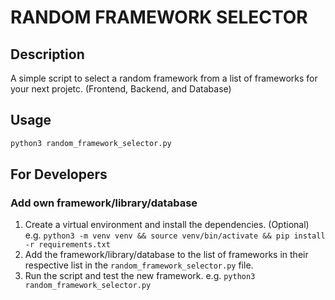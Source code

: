 # RANDOM FRAMEWORK SELECTOR

## Description

A simple script to select a random framework from a list of frameworks for your next projetc. (Frontend, Backend, and Database)

## Usage

```bash
python3 random_framework_selector.py
```

## For Developers

### Add own framework/library/database

1. Create a virtual environment and install the dependencies. (Optional) e.g. `python3 -m venv venv && source venv/bin/activate && pip install -r requirements.txt`
2. Add the framework/library/database to the list of frameworks in their respective list in the `random_framework_selector.py` file.
3. Run the script and test the new framework. e.g. `python3 random_framework_selector.py`
